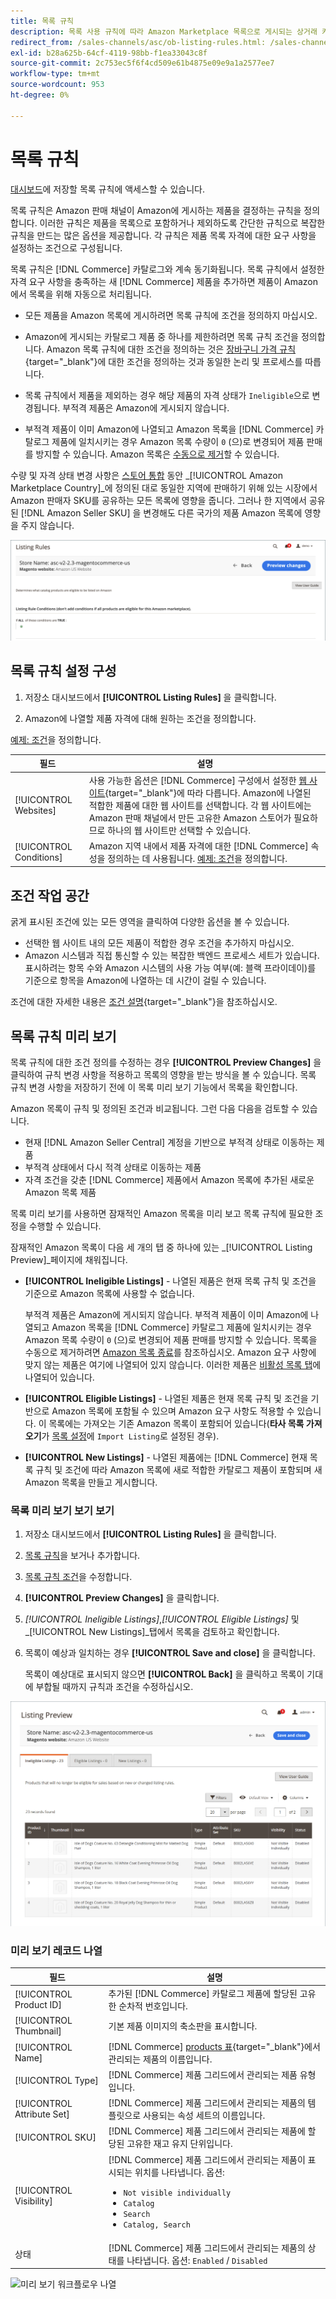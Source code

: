 ```yaml
---
title: 목록 규칙
description: 목록 사용 규칙에 따라 Amazon Marketplace 목록으로 게시되는 상거래 카탈로그 제품을 결정합니다.
redirect_from: /sales-channels/asc/ob-listing-rules.html: /sales-channels/asc/ob-listing-preview.html: /sales-channels/asc/listing-rule-preview.html: 
exl-id: b28a625b-64cf-4119-98bb-f1ea33043c8f
source-git-commit: 2c753ec5f6f4cd509e61b4875e09e9a1a2577ee7
workflow-type: tm+mt
source-wordcount: 953
ht-degree: 0%

---
```


# 목록 규칙

[대시보드](./amazon-store-dashboard.md)에 저장할 목록 규칙에 액세스할 수 있습니다.

목록 규칙은 Amazon 판매 채널이 Amazon에 게시하는 제품을 결정하는 규칙을 정의합니다. 이러한 규칙은 제품을 목록으로 포함하거나 제외하도록 간단한 규칙으로 복잡한 규칙을 만드는 많은 옵션을 제공합니다. 각 규칙은 제품 목록 자격에 대한 요구 사항을 설정하는 조건으로 구성됩니다.

목록 규칙은 [!DNL Commerce] 카탈로그와 계속 동기화됩니다. 목록 규칙에서 설정한 자격 요구 사항을 충족하는 새 [!DNL Commerce] 제품을 추가하면 제품이 Amazon에서 목록을 위해 자동으로 처리됩니다.

- 모든 제품을 Amazon 목록에 게시하려면 목록 규칙에 조건을 정의하지 마십시오.

- Amazon에 게시되는 카탈로그 제품 중 하나를 제한하려면 목록 규칙 조건을 정의합니다. Amazon 목록 규칙에 대한 조건을 정의하는 것은 [장바구니 가격 규칙](https://docs.magento.com/user-guide/marketing/price-rules-cart.html){target=&quot;_blank&quot;}에 대한 조건을 정의하는 것과 동일한 논리 및 프로세스를 따릅니다.

- 목록 규칙에서 제품을 제외하는 경우 해당 제품의 자격 상태가 `Ineligible`으로 변경됩니다. 부적격 제품은 Amazon에 게시되지 않습니다.

- 부적격 제품이 이미 Amazon에 나열되고 Amazon 목록을 [!DNL Commerce] 카탈로그 제품에 일치시키는 경우 Amazon 목록 수량이 `0` (으)로 변경되어 제품 판매를 방지할 수 있습니다. Amazon 목록은 [수동으로 제거](./end-listings-manually.md)할 수 있습니다.

수량 및 자격 상태 변경 사항은 [스토어 통합](./store-integration.md) 동안 _[!UICONTROL Amazon Marketplace Country]_에 정의된 대로 동일한 지역에 판매하기 위해 있는 시장에서 Amazon 판매자 SKU를 공유하는 모든 목록에 영향을 줍니다. 그러나 한 지역에서 공유된 [!DNL Amazon Seller SKU] 을 변경해도 다른 국가의 제품 Amazon 목록에 영향을 주지 않습니다.

![목록 규칙](assets/ob-listing-rules.png)

## 목록 규칙 설정 구성

1. 저장소 대시보드에서 **[!UICONTROL Listing Rules]** 을 클릭합니다.

1. Amazon에 나열할 제품 자격에 대해 원하는 조건을 정의합니다.

[예제: 조건](./ob-define-condition-example.md)을 정의합니다.

| 필드 | 설명 |
|---|---|
| [!UICONTROL Websites] | 사용 가능한 옵션은 [!DNL Commerce] 구성에서 설정한 [웹 사이트](https://docs.magento.com/user-guide/stores/websites-stores-views.html){target=&quot;_blank&quot;}에 따라 다릅니다. Amazon에 나열된 적합한 제품에 대한 웹 사이트를 선택합니다. 각 웹 사이트에는 Amazon 판매 채널에서 만든 고유한 Amazon 스토어가 필요하므로 하나의 웹 사이트만 선택할 수 있습니다. |
| [!UICONTROL Conditions] | Amazon 지역 내에서 제품 자격에 대한 [!DNL Commerce] 속성을 정의하는 데 사용됩니다. [예제: 조건](./ob-define-condition-example.md)을 정의합니다. |

## 조건 작업 공간

굵게 표시된 조건에 있는 모든 영역을 클릭하여 다양한 옵션을 볼 수 있습니다.

- 선택한 웹 사이트 내의 모든 제품이 적합한 경우 조건을 추가하지 마십시오.
- Amazon 시스템과 직접 통신할 수 있는 복잡한 백엔드 프로세스 세트가 있습니다. 표시하려는 항목 수와 Amazon 시스템의 사용 가능 여부(예: 블랙 프라이데이)를 기준으로 항목을 Amazon에 나열하는 데 시간이 걸릴 수 있습니다.

조건에 대한 자세한 내용은 [조건 설명](https://docs.magento.com/user-guide/marketing/price-rules-cart.html){target=&quot;_blank&quot;}을 참조하십시오.

## 목록 규칙 미리 보기

목록 규칙에 대한 조건 정의를 수정하는 경우 **[!UICONTROL Preview Changes]** 을 클릭하여 규칙 변경 사항을 적용하고 목록의 영향을 받는 방식을 볼 수 있습니다. 목록 규칙 변경 사항을 저장하기 전에 이 목록 미리 보기 기능에서 목록을 확인합니다.

Amazon 목록이 규칙 및 정의된 조건과 비교됩니다. 그런 다음 다음을 검토할 수 있습니다.

- 현재 [!DNL Amazon Seller Central] 계정을 기반으로 부적격 상태로 이동하는 제품
- 부적격 상태에서 다시 적격 상태로 이동하는 제품
- 자격 조건을 갖춘 [!DNL Commerce] 제품에서 Amazon 목록에 추가된 새로운 Amazon 목록 제품

목록 미리 보기를 사용하면 잠재적인 Amazon 목록을 미리 보고 목록 규칙에 필요한 조정을 수행할 수 있습니다.

잠재적인 Amazon 목록이 다음 세 개의 탭 중 하나에 있는 _[!UICONTROL Listing Preview]_페이지에 채워집니다.

- **[!UICONTROL Ineligible Listings]** - 나열된 제품은 현재 목록 규칙 및 조건을 기준으로 Amazon 목록에 사용할 수 없습니다.

   부적격 제품은 Amazon에 게시되지 않습니다. 부적격 제품이 이미 Amazon에 나열되고 Amazon 목록을 [!DNL Commerce] 카탈로그 제품에 일치시키는 경우 Amazon 목록 수량이 `0` (으)로 변경되어 제품 판매를 방지할 수 있습니다. 목록을 수동으로 제거하려면 [Amazon 목록 종료](./end-listings-manually.md)를 참조하십시오. Amazon 요구 사항에 맞지 않는 제품은 여기에 나열되어 있지 않습니다. 이러한 제품은 [비활성 목록 탭](./inactive-listings.md)에 나열되어 있습니다.

- **[!UICONTROL Eligible Listings]** - 나열된 제품은 현재 목록 규칙 및 조건을 기반으로 Amazon 목록에 포함될 수 있으며 Amazon 요구 사항도 적용할 수 있습니다. 이 목록에는 가져오는 기존 Amazon 목록이 포함되어 있습니다(**타사 목록 가져오기**&#x200B;가 [목록 설정](./third-party-listing-settings.md)에 `Import Listing`로 설정된 경우).

- **[!UICONTROL New Listings]** - 나열된 제품에는  [!DNL Commerce] 현재 목록 규칙 및 조건에 따라 Amazon 목록에 새로 적합한 카탈로그 제품이 포함되며 새 Amazon 목록을 만들고 게시합니다.

### 목록 미리 보기 보기 보기

1. 저장소 대시보드에서 **[!UICONTROL Listing Rules]** 을 클릭합니다.

1. [목록 규칙](./listing-rules.md)을 보거나 추가합니다.

1. [목록 규칙 조건](./ob-define-condition-example.md)을 수정합니다.

1. **[!UICONTROL Preview Changes]** 을 클릭합니다.

1. _[!UICONTROL Ineligible Listings]_,_[!UICONTROL Eligible Listings]_ 및 _[!UICONTROL New Listings]_탭에서 목록을 검토하고 확인합니다.

1. 목록이 예상과 일치하는 경우 **[!UICONTROL Save and close]** 을 클릭합니다.

   목록이 예상대로 표시되지 않으면 **[!UICONTROL Back]** 을 클릭하고 목록이 기대에 부합될 때까지 규칙과 조건을 수정하십시오.

![목록 규칙 미리 보기](assets/amazon-listing-rule-preview.png)

### 미리 보기 레코드 나열

| 필드 | 설명 |
|--- |--- |
| [!UICONTROL Product ID] | 추가된 [!DNL Commerce] 카탈로그 제품에 할당된 고유한 순차적 번호입니다. |
| [!UICONTROL Thumbnail] | 기본 제품 이미지의 축소판을 표시합니다. |
| [!UICONTROL Name] | [!DNL Commerce] [products 표](https://docs.magento.com/user-guide/catalog/products.html){target=&quot;_blank&quot;}에서 관리되는 제품의 이름입니다. |
| [!UICONTROL Type] | [!DNL Commerce] 제품 그리드에서 관리되는 제품 유형입니다. |
| [!UICONTROL Attribute Set] | [!DNL Commerce] 제품 그리드에서 관리되는 제품의 템플릿으로 사용되는 속성 세트의 이름입니다. |
| [!UICONTROL SKU] | [!DNL Commerce] 제품 그리드에서 관리되는 제품에 할당된 고유한 재고 유지 단위입니다. |
| [!UICONTROL Visibility] | [!DNL Commerce] 제품 그리드에서 관리되는 제품이 표시되는 위치를 나타냅니다. 옵션:<ul><li>`Not visible individually`</li><li>`Catalog`</li><li>`Search`</li><li>`Catalog, Search`</li></ul> |
| 상태 | [!DNL Commerce] 제품 그리드에서 관리되는 제품의 상태를 나타냅니다. 옵션: `Enabled` / `Disabled` |

![미리 보기 워크플로우 나열](assets/listing-preview-flowchart.png)
